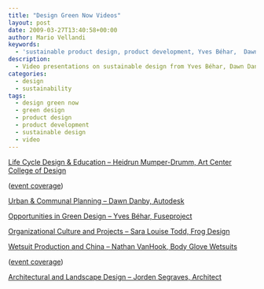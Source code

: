 ```yaml
---
title: "Design Green Now Videos"
layout: post
date: 2009-03-27T13:40:58+00:00
author: Mario Vellandi
keywords:
  - 'sustainable product design, product development, Yves Béhar,  Dawn Danby, Sara Louise Todd, Jorden Segraves, Heidrun Mumper-Drumm, Nathan VanHook, design green now'
description:
  - Video presentations on sustainable design from Yves Béhar, Dawn Danby, Sara Louise Todd, Jorden Segraves, Heidrun Mumper-Drumm, and Nathan VanHook.
categories:
  - design
  - sustainability
tags:
  - design green now
  - green design
  - product design
  - product development
  - sustainable design
  - video
---
```

<a rel="nofollow" href="http://www.designgreennow.com/2009/03/27/heidrun-mumper-drumm-adjunct-associate-professor-art-center/">Life Cycle Design & Education &#8211; Heidrun Mumper-Drumm, Art Center College of Design</a>

([event coverage](../seminar-design-green-now-part-1/))

<a rel="nofollow" href="http://www.designgreennow.com/2009/03/27/dawn-danby-sustainable-design-consultant-autodesk/">Urban & Communal Planning &#8211; Dawn Danby, Autodesk</a>

<a rel="nofollow" href="http://www.designgreennow.com/2009/03/27/yves-behar-founder-fuseproject/">Opportunities in Green Design &#8211; Yves Béhar, Fuseproject</a>

<a rel="nofollow" href="http://www.designgreennow.com/2009/03/27/sara-louise-todd-senior-design-analyst-frog-design/">Organizational Culture and Projects &#8211; Sara Louise Todd, Frog Design</a>

<a rel="nofollow" href="http://www.designgreennow.com/2009/03/27/nathan-vanhook-art-director-body-glove-wetsuits/">Wetsuit Production and China &#8211; Nathan VanHook, Body Glove Wetsuits</a>

([event coverage](../seminar-design-green-now-part-2/))

<a rel="nofollow" href="http://www.designgreennow.com/2009/03/27/jorden-segraves-principal-jorden-segraves-architect/">Architectural and Landscape Design &#8211; Jorden Segraves, Architect</a>
